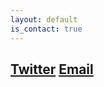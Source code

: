 ```yaml
---
layout: default
is_contact: true
---
```

[Twitter](https://twitter.com/manueljmarte)
[Email](mailto:mjmarte@bu.edu)
---
